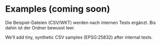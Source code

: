 # Examples (coming soon)

Die Beispiel-Dateien (CSV/WKT) werden nach internen Tests ergänzt.
Bis dahin ist der Ordner bewusst leer.

We’ll add tiny, synthetic CSV samples (EPSG:25832) after internal tests.

